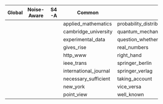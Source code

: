 |Global|Noise-Aware|S4-A|Common| |
|------|-----------|----|------|-|
||||applied_mathematics|probability_distribution|
||||cambridge_university|quantum_mechanics|
||||experimental_data|question_whether|
||||gives_rise|real_numbers|
||||http_www|right_hand|
||||ieee_trans|springer_berlin|
||||international_journal|springer_verlag|
||||necessary_sufficient|taking_account|
||||new_york|vice_versa|
||||point_view|well_known|
